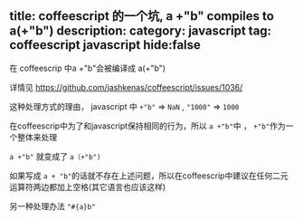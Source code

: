title: coffeescript 的一个坑, a +"b" compiles to a(+"b") 
description: 
category: javascript
tag: coffeescript javascript
hide:false
-------------------------

在 coffeescrip 中a +"b"会被编译成 a(+"b") 

详情见 <https://github.com/jashkenas/coffeescript/issues/1036/>

这种处理方式的理由， javascript 中 `+"b"` => `NaN` , `"1000"` => `1000`

在coffeescrip中为了和javascript保持相同的行为，所以 `a +"b"`中 ， `+"b"`作为一个整体来处理

`a +"b"` 就变成了 `a（+"b")`

如果写成 `a + "b"`的话就不存在上述问题，所以在coffeescrip中建议在任何二元运算符两边都加上空格(其它语言也应该这样)

另一种处理办法 `"#{a}b"`

